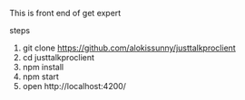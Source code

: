 This is front end of get expert

steps 
1. git clone https://github.com/alokissunny/justtalkproclient
2. cd justtalkproclient
3. npm install
4. npm start
5. open http://localhost:4200/
